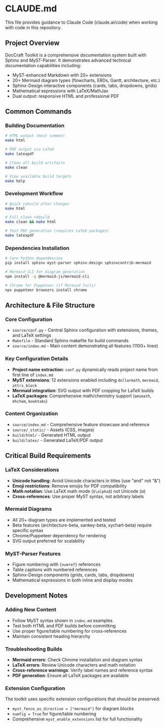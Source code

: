 # CLAUDE.md

This file provides guidance to Claude Code (claude.ai/code) when working with code in this repository.

## Project Overview

DocCraft Toolkit is a comprehensive documentation system built with Sphinx and MyST-Parser. It demonstrates advanced technical documentation capabilities including:

- MyST-enhanced Markdown with 20+ extensions
- 20+ Mermaid diagram types (flowcharts, ERDs, Gantt, architecture, etc.)
- Sphinx-Design interactive components (cards, tabs, dropdowns, grids)
- Mathematical expressions with LaTeX/MathJax
- Dual output: responsive HTML and professional PDF

## Common Commands

### Building Documentation

```bash
# HTML output (most common)
make html

# PDF output via LaTeX
make latexpdf

# Clean all build artifacts
make clean

# View available build targets
make help
```

### Development Workflow

```bash
# Quick rebuild after changes
make html

# Full clean rebuild
make clean && make html

# Test PDF generation (requires LaTeX packages)
make latexpdf
```

### Dependencies Installation

```bash
# Core Python dependencies
pip install sphinx myst-parser sphinx-design sphinxcontrib-mermaid

# Mermaid CLI for diagram generation
npm install -g @mermaid-js/mermaid-cli

# Chrome for Puppeteer (if Mermaid fails)
npx puppeteer browsers install chrome
```

## Architecture & File Structure

### Core Configuration

- `source/conf.py` - Central Sphinx configuration with extensions, themes, and LaTeX settings
- `Makefile` - Standard Sphinx makefile for build commands
- `source/index.md` - Main content demonstrating all features (1100+ lines)

### Key Configuration Details

- **Project name extraction**: `conf.py` dynamically reads project name from first line of `index.md`
- **MyST extensions**: 12 extensions enabled including `dollarmath`, `mermaid`, `attrs_block`
- **Mermaid integration**: SVG output with PDF cropping for LaTeX builds
- **LaTeX packages**: Comprehensive math/chemistry support (`amsmath`, `mhchem`, `booktabs`)

### Content Organization

- `source/index.md` - Comprehensive feature showcase and reference
- `source/_static/` - Assets (CSS, images)
- `build/html/` - Generated HTML output
- `build/latex/` - Generated LaTeX/PDF output

## Critical Build Requirements

### LaTeX Considerations

- **Unicode handling**: Avoid Unicode characters in titles (use "and" not "&")
- **Emoji restrictions**: Remove emojis for PDF compatibility
- **Math notation**: Use LaTeX math mode (`$\alpha$`) not Unicode (α)
- **Cross-references**: Use proper MyST syntax, not arbitrary labels

### Mermaid Diagrams

- All 20+ diagram types are implemented and tested
- Beta features (architecture-beta, sankey-beta, xychart-beta) require specific syntax
- Chrome/Puppeteer dependency for rendering
- SVG output preferred for scalability

### MyST-Parser Features

- Figure numbering with `{numref}` references
- Table captions with numbered references
- Sphinx-Design components (grids, cards, tabs, dropdowns)
- Mathematical expressions in both inline and display modes

## Development Notes

### Adding New Content

- Follow MyST syntax shown in `index.md` examples
- Test both HTML and PDF builds before committing
- Use proper figure/table numbering for cross-references
- Maintain consistent heading hierarchy

### Troubleshooting Builds

- **Mermaid errors**: Check Chrome installation and diagram syntax
- **LaTeX errors**: Review Unicode characters and math notation
- **Cross-reference warnings**: Verify label names and reference syntax
- **PDF generation**: Ensure all LaTeX packages are available

### Extension Configuration

The toolkit uses specific extension configurations that should be preserved:

- `myst_fence_as_directive = ["mermaid"]` for diagram blocks
- `numfig = True` for figure/table numbering
- Comprehensive `myst_enable_extensions` list for full functionality